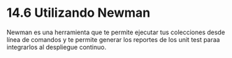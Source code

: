 # 14.6 Utilizando Newman

Newman es una herramienta que te permite ejecutar tus colecciones desde línea de comandos y te permite generar los reportes de los unit test paraa integrarlos al despliegue continuo.

